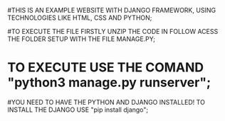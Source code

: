 #THIS IS AN EXAMPLE WEBSITE WITH DJANGO FRAMEWORK, USING TECHNOLOGIES LIKE HTML, CSS AND PYTHON;

#TO EXECUTE THE FILE FIRSTLY UNZIP THE CODE IN FOLLOW ACESS THE FOLDER SETUP WITH THE FILE MANAGE.PY;

# TO EXECUTE USE THE COMAND "python3 manage.py runserver"; 

#YOU NEED TO HAVE THE PYTHON AND DJANGO INSTALLED! TO INSTALL THE DJANGO USE "pip install django";
